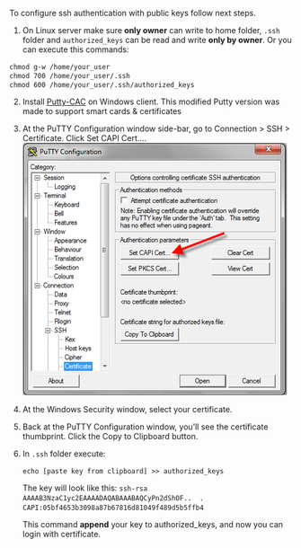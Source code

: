 To configure ssh authentication with public keys follow next steps.

1. On Linux server make sure **only owner** can write to home folder, `.ssh` folder and `authorized_keys` can be read and write **only by owner**.
Or you can execute this commands:
```
chmod g-w /home/your_user
chmod 700 /home/your_user/.ssh
chmod 600 /home/your_user/.ssh/authorized_keys
```

2. Install [Putty-CAC](https://github.com/NoMoreFood/putty-cac/releases) on Windows client.
This modified Putty version was made to support smart cards & certificates

2. At the PuTTY Configuration window side-bar, go to Connection > SSH > Certificate. Click Set CAPI Cert….
    ![putty](img/ssh-putty-cac-1.png)

3. At the Windows Security window, select your certificate.

4. Back at the PuTTY Configuration window, you’ll see the certificate thumbprint. Click the Copy to Clipboard button.

5. In `.ssh` folder execute:
    ```
    echo [paste key from clipboard] >> authorized_keys
    ```

   The key will look like this:
   `ssh-rsa AAAAB3NzaC1yc2EAAAADAQABAAABAQCyPn2dShOF..  . CAPI:05bf4653b3098a87b67816d81049f489d5b5ffb4`

   This command **append** your key to authorized_keys, and now you can login with certificate.